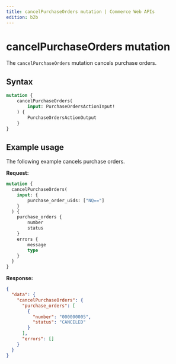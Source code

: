```yaml
---
title: cancelPurchaseOrders mutation | Commerce Web APIs
edition: b2b
---
```


# cancelPurchaseOrders mutation

The `cancelPurchaseOrders` mutation cancels purchase orders.

## Syntax

```graphql
mutation {
    cancelPurchaseOrders(
        input: PurchaseOrdersActionInput!
    ) {
        PurchaseOrdersActionOutput
    }
}
```

## Example usage

The following example cancels purchase orders.

**Request:**

``` graphql
mutation {
  cancelPurchaseOrders(
    input: {
        purchase_order_uids: ["NQ=="]
    }
  ) {
    purchase_orders {
        number
        status
    }
    errors {
        message
        type
    }
  }
}
```

**Response:**

``` json
{
  "data": {
    "cancelPurchaseOrders": {
      "purchase_orders": [
        {
          "number": "000000005",
          "status": "CANCELED"
        }
      ],
      "errors": []
    }
  }
}
```

